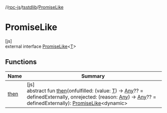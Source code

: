 //[rpc-js](../../../index.md)/[tsstdlib](../index.md)/[PromiseLike](index.md)

# PromiseLike

[js]\
external interface [PromiseLike](index.md)&lt;[T](index.md)&gt;

## Functions

| Name | Summary |
|---|---|
| [then](then.md) | [js]<br>abstract fun [then](then.md)(onfulfilled: (value: [T](index.md)) -&gt; [Any](https://kotlinlang.org/api/latest/jvm/stdlib/kotlin/-any/index.html)?? = definedExternally, onrejected: (reason: [Any](https://kotlinlang.org/api/latest/jvm/stdlib/kotlin/-any/index.html)) -&gt; [Any](https://kotlinlang.org/api/latest/jvm/stdlib/kotlin/-any/index.html)?? = definedExternally): [PromiseLike](index.md)&lt;dynamic&gt; |
